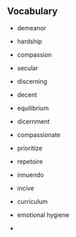 ## Vocabulary
  - demeanor

  - hardship

  - compassion

  - secular

  - discerning

  - decent

  - equilibrium

  - dicernment

  - compassionate

  - prioritize

  - repetoire

  - innuendo

  - incive

  - curriculum

  - emotional hygiene

  - 
